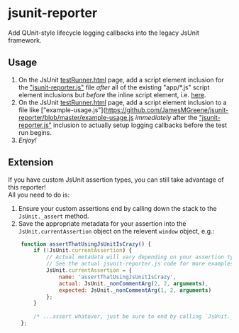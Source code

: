 # jsunit-reporter
Add QUnit-style lifecycle logging callbacks into the legacy JsUnit framework.  

## Usage
 1. On the JsUnit [testRunner.html](https://github.com/pivotal/jsunit/blob/master/testRunner.html) page, add a script
    element inclusion for the ["jsunit-reporter.js"](https://github.com/JamesMGreene/jsunit-reporter/blob/master/jsunit-reporter.js)
    file _after_ all of the existing "app/*.js" script element inclusions but _before_ the inline script element, i.e. 
    [here](https://github.com/pivotal/jsunit/blob/16a70b2b2bf96a80adca1d0fa6144dd61e3ba59b/testRunner.html#L14).
 2. On the JsUnit [testRunner.html](https://github.com/pivotal/jsunit/blob/master/testRunner.html) page, add a script
    element inclusion to a file like ["example-usage.js"](https://github.com/JamesMGreene/jsunit-reporter/blob/master/example-usage.js
    _immediately_ after the ["jsunit-reporter.js"](https://github.com/JamesMGreene/jsunit-reporter/blob/master/jsunit-reporter.js)
    inclusion to actually setup logging callbacks before the test run begins.
 3. _Enjoy!_


## Extension
If you have custom JsUnit assertion types, you can still take advantage of this reporter!  
All you need to do is:
 1. Ensure your custom assertions end by calling down the stack to the `JsUnit._assert` method.
 2. Save the appropriate metadata for your assertion into the `JsUnit.currentAssertion` object on the relevent `window` object, e.g.:
```js
    function assertThatUsingJsUnitIsCrazy() {
        if (!JsUnit.currentAssertion) {
            // Actual metadata will vary depending on your assertion type.
            // See the actual jsunit-reporter.js code for more examples.
            JsUnit.currentAssertion = {
                name: 'assertThatUsingJsUnitIsCrazy',
                actual: JsUnit._nonCommentArg(2, 2, arguments),
                expected: JsUnit._nonCommentArg(1, 2, arguments)
            };
        }
        
        /* ...assert whatever, just be sure to end by calling `JsUnit._assert` */
    };
```
